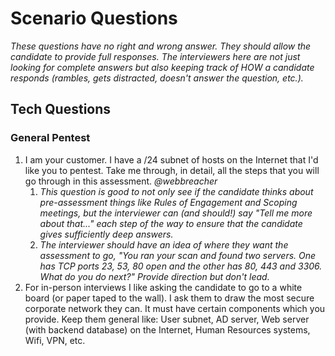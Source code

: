 # Scenario Questions #
*These questions have no right and wrong answer. They should allow the candidate to provide full responses. The interviewers here are not just looking for complete answers but also keeping track of HOW a candidate responds (rambles, gets distracted, doesn't answer the question, etc.).*

## Tech Questions ##
### General Pentest ###
1. I am your customer. I have a /24 subnet of hosts on the Internet that I'd like you to pentest. Take me through, in detail, all the steps that you will go through in this assessment. *@webbreacher* 
    1. *This question is good to not only see if the candidate thinks about pre-assessment things like Rules of Engagement and Scoping meetings, but the interviewer can (and should!) say "Tell me more about that..." each step of the way to ensure that the candidate gives sufficiently deep answers.*
    2. *The interviewer should have an idea of where they want the assessment to go, "You ran your scan and found two servers. One has TCP ports 23, 53, 80 open and the other has 80, 443 and 3306. What do you do next?" Provide direction but don't lead.*
3. For in-person interviews I like asking the candidate to go to a white board (or paper taped to the wall). I ask them to draw the most secure corporate network they can. It must have certain components which you provide. Keep them general like: User subnet, AD server, Web server (with backend database) on the Internet, Human Resources systems, Wifi, VPN, etc. 